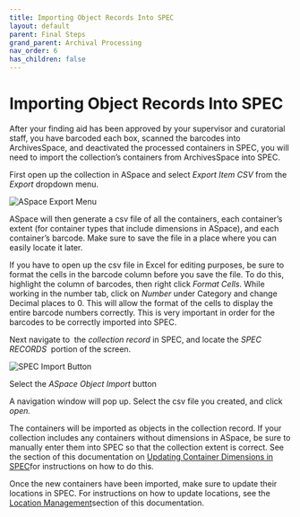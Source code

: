 ```yaml
---
title: Importing Object Records Into SPEC
layout: default
parent: Final Steps
grand_parent: Archival Processing
nav_order: 6
has_children: false
---
```

# Importing Object Records Into SPEC
After your finding aid has been approved by your supervisor and curatorial staff, you have barcoded each box, scanned the barcodes into ArchivesSpace, and deactivated the processed containers in SPEC, you will need to import the collection’s containers from ArchivesSpace into SPEC.

First open up the collection in ASpace and select _Export Item CSV_ from the _Export_ dropdown menu.

![ASpace Export Menu](/Images/115-ASpace-Export.png)

ASpace will then generate a csv file of all the containers, each container’s extent (for container types that include dimensions in ASpace), and each container’s barcode. Make sure to save the file in a place where you can easily locate it later. 

If you have to open up the csv file in Excel for editing purposes, be sure to format the cells in the barcode column before you save the file. To do this, highlight the column of barcodes, then right click _Format Cells_. While working in the number tab, click on _Number_ under Category and change Decimal places to 0. This will allow the format of the cells to display the entire barcode numbers correctly. This is very important in order for the barcodes to be correctly imported into SPEC.

Next navigate to  the _collection record_ in SPEC, and locate the _SPEC RECORDS_  portion of the screen.

![SPEC Import Button](/Images/116-SPEC-Import.png)

Select the _ASpace Object Import_ button

A navigation window will pop up. Select the csv file you created, and click _open._

The containers will be imported as objects in the collection record. If your collection includes any containers without dimensions in ASpace, be sure to manually enter them into SPEC so that the collection extent is correct. See the section of this documentation on [Updating Container Dimensions in SPEC]()for instructions on how to do this.

Once the new containers have been imported, make sure to update their locations in SPEC. For instructions on how to update locations, see the [Location Management](https://nypl.github.io/pres-docs/archivalProcessing/Location_Management.html)section of this documentation.



